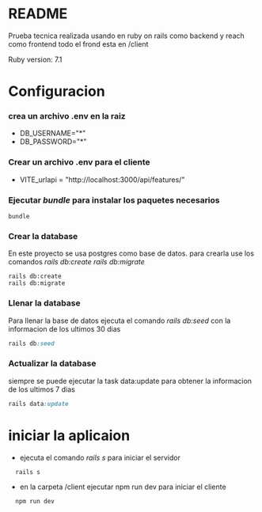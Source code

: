 # README
Prueba tecnica realizada usando en ruby on rails como backend y reach como frontend
todo el frond esta en /client

Ruby version: 7.1

# Configuracion

### crea un archivo .env en la raiz

* DB_USERNAME="*"
* DB_PASSWORD="*"

### Crear un archivo .env para el cliente
* VITE_urlapi = "http://localhost:3000/api/features/"

### Ejecutar *bundle* para instalar los paquetes necesarios
```
bundle
```
### Crear la database
En este proyecto se usa postgres como base de datos. para crearla use los comandos *rails db:create* *rails db:migrate*
```
rails db:create
rails db:migrate
```
### Llenar la database
Para llenar la base de datos ejecuta el comando *rails db:seed* con la informacion de los ultimos 30 dias
```ruby
rails db:seed
```
### Actualizar la database
siempre se puede ejecutar la task data:update para obtener la informacion de los ultimos 7 dias 
```ruby
rails data:update
```
# iniciar la aplicaion

* ejecuta el comando *rails s* para iniciar el servidor
```ruby
  rails s
```
* en la carpeta /client ejecutar npm run dev para iniciar el cliente
```nodejs
  npm run dev
```
